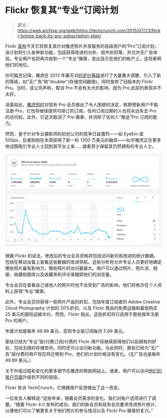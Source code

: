 # Flickr 恢复其“专业”订阅计划 

> 原文：<https://web.archive.org/web/https://techcrunch.com/2015/07/23/flickr-brings-back-its-pro-subscription-plan/>

Flickr [宣布](https://web.archive.org/web/20221206154606/http://blog.flickr.net/2015/07/23/hey-there-flickr-pro-nice-to-see-you-again/)今天它将恢复其针对雅虎照片共享服务的高级用户的“Pro”订阅计划，该计划将引入各种新功能，包括获得改进的分析、软件折扣等，并允许无广告体验。专业用户也将再次收到一个“专业”徽章，突出显示在他们的帐户上，这将表明他们的地位。

你可能还记得，雅虎在 2013 年春天对[的定价等级](https://web.archive.org/web/20221206154606/https://beta.techcrunch.com/2013/05/20/yahoo-drops-flickr-pro-to-compete-with-facebook-still-offers-two-paid-tiers-for-ad-haters-and-power-users/)进行了大量重大调整，引入了新的等级，如“无广告”和“doubler”(存储空间翻倍)，同时放弃了旧版本的 Flickr Pro。当时，该公司声称，取消 Pro 不会有太大的影响，因为 Pro 此前的表现并不太好。

话虽如此，[雅虎同时](https://web.archive.org/web/20221206154606/https://beta.techcrunch.com/2013/05/20/yahoo-drops-flickr-pro-to-compete-with-facebook-still-offers-two-paid-tiers-for-ad-haters-and-power-users/)对现有 Pro 会员做出了令人困惑的决定，称即使新用户不能注册 Pro，它也将继续提供可续订的订阅，任何订阅过期的人也将永远失去 Pro 的访问权。此外，它这次取消了 Pro 徽章，并消除了任何人“赠送”Pro 订阅的能力。

然而，鉴于针对专业摄影师的初创公司的竞争日益激烈——如 EyeEm 或 500px，后者刚刚在本周获得了新一轮 1300 万美元的融资——似乎雅虎正在更多地试图吸引专业人士回到其平台上来……或者至少保留其仍然拥有的专业人士。

![Screen Shot 2015-07-23 at 2.18.18 PM](img/a2ef2139998503af59c42ea5ae81a1d7.png)

根据 Flickr 的说法，修改后的专业会员资格将包括访问新的和改进的统计数据，包括在移动设备上查看这些数据的改进导航。这些分析将允许专业人员更好地确定哪些照片最有影响力，哪些照片的访问量最大。用户可以通过照片、照片流、相册、收藏和图库以及收藏夹和评论来跟踪他们的浏览量。

专业会员在查看自己或他人的照片时也不会受到广告的影响，他们将再次在个人资料上获得“专业”徽章。

此外，专业会员将获得一些照片产品的折扣，包括年度订阅者的 Adobe Creative Cloud Photography 计划的 20%折扣，以及 Flickr 商品的免费运输和最低购买 25 美元的国际运输半价。然而，Flickr 指出，这些折扣将只适用于那些按年注册 Pro 的用户。

年度计划是每年 49.99 美元，否则专业版订阅每月 5.99 美元。

那些已经为“专业”层(付费订阅)付费的 Flickr 用户将继续获得他们以前拥有的好处，包括无限的存储空间，同时还可以访问新功能。与此同时，那些已经为“无广告”层付费的用户现在将迁移到 Pro，他们的计划价格没有变化。(无广告也是每年 49.99 美元。)

关于升级过程和变化的更多细节在雅虎的帮助网站上。或者，用户可以访问[他们的账户页面](https://web.archive.org/web/20221206154606/https://www.flickr.com/account/upgrade)升级到不同的层级。

Flickr 告诉 TechCrunch，它根据用户反馈做出了这一改变。

一位发言人解释说:“这些年来，随着会员需求的变化，我们对账户选项进行了调整。“随着 Flickr 4.0 发布的成功，我们的新会员和现有会员要求改进照片统计，以便他们可以了解更多关于他们照片的参与情况以及 Flickr Pro 徽章的复兴。”